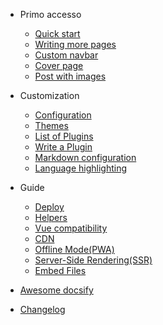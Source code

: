 - Primo accesso

  - [Quick start](docs-en/quickstart.md)
  - [Writing more pages](docs-en/more-pages.md)
  - [Custom navbar](docs-en/custom-navbar.md)
  - [Cover page](docs-en/cover.md)
  - [Post with images](docs-en/post-with-images.md)

- Customization

  - [Configuration](docs-en/configuration.md)
  - [Themes](docs-en/themes.md)
  - [List of Plugins](docs-en/plugins.md)
  - [Write a Plugin](docs-en/write-a-plugin.md)
  - [Markdown configuration](docs-en/markdown.md)
  - [Language highlighting](docs-en/language-highlight.md)

- Guide

  - [Deploy](docs-en/deploy.md)
  - [Helpers](docs-en/helpers.md)
  - [Vue compatibility](docs-en/vue.md)
  - [CDN](docs-en/cdn.md)
  - [Offline Mode(PWA)](docs-en/pwa.md)
  - [Server-Side Rendering(SSR)](docs-en/ssr.md)
  - [Embed Files](docs-en/embed-files.md)

- [Awesome docsify](awesome.md)
- [Changelog](changelog.md)
